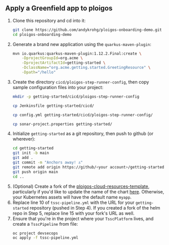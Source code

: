 ## Apply a Greenfield app to ploigos
1. Clone this repository and cd into it:
    ```bash
    git clone https://github.com/andykrohg/ploigos-onboarding-demo.git
    cd ploigos-onboarding-demo
    ```
2. Generate a brand new application using the `quarkus-maven-plugin`:
    ```bash
    mvn io.quarkus:quarkus-maven-plugin:1.12.2.Final:create \
        -DprojectGroupId=org.acme \
        -DprojectArtifactId=getting-started \
        -DclassName="org.acme.getting.started.GreetingResource" \
        -Dpath="/hello"
    ```
3. Create the directory `cicd/ploigos-step-runner-config`, then copy sample configuration files into your project:
    ```bash
    mkdir -p getting-started/cicd/ploigos-step-runner-config

    cp Jenkinsfile getting-started/cicd/

    cp config.yml getting-started/cicd/ploigos-step-runner-config/

    cp sonar-project.properties getting-started/
    ```
4. Initialize `getting-started` as a git repository, then push to github (or wherever):
    ```bash
    cd getting-started
    git init -b main
    git add .
    git commit -m "Anchors away! ⚓"
    git remote add origin https://github/<your account>/getting-started.git
    git push origin main
    cd ..
    ```
5. (Optional) Create a fork of the [ploigos-cloud-resources-template](https://github.com/andykrohg/ploigos-cloud-resources-template), particularly if you'd like to update the name of the chart [here](https://github.com/andykrohg/ploigos-cloud-resources-template/blob/main/Chart.yaml#L2). Otherwise, your Kubernetes assets will have the default name `myapp`.
6. Replace line 10 of `tssc-pipeline.yml` with the URL for your `getting-started` repository (pushed in Step 4). If you created a fork of the helm repo in Step 5, replace line 15 with your fork's URL as well.
7. Ensure that you're in the project where your `TsscPlatform` lives, and create a `TsscPipeline` from file:
    ```bash
    oc project devsecops
    oc apply -f tssc-pipeline.yml
    ```